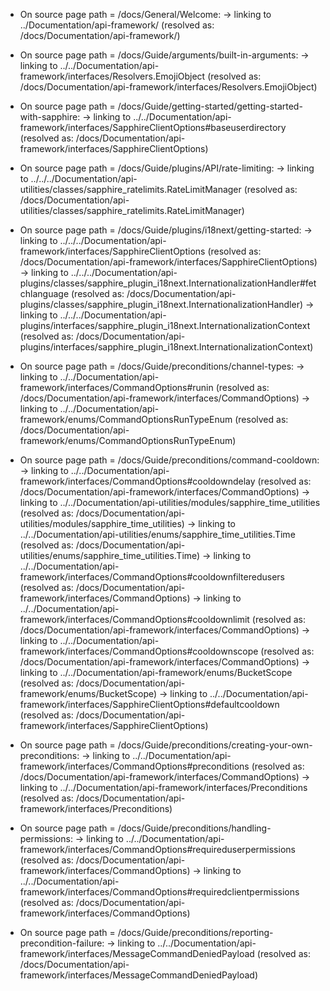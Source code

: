 - On source page path = /docs/General/Welcome:
   -> linking to ../Documentation/api-framework/ (resolved as: /docs/Documentation/api-framework/)

- On source page path = /docs/Guide/arguments/built-in-arguments:
   -> linking to ../../Documentation/api-framework/interfaces/Resolvers.EmojiObject (resolved as: /docs/Documentation/api-framework/interfaces/Resolvers.EmojiObject)

- On source page path = /docs/Guide/getting-started/getting-started-with-sapphire:
   -> linking to ../../Documentation/api-framework/interfaces/SapphireClientOptions#baseuserdirectory (resolved as: /docs/Documentation/api-framework/interfaces/SapphireClientOptions)    

- On source page path = /docs/Guide/plugins/API/rate-limiting:
   -> linking to ../../../Documentation/api-utilities/classes/sapphire_ratelimits.RateLimitManager (resolved as: /docs/Documentation/api-utilities/classes/sapphire_ratelimits.RateLimitManager)

- On source page path = /docs/Guide/plugins/i18next/getting-started:
   -> linking to ../../../Documentation/api-framework/interfaces/SapphireClientOptions (resolved as: /docs/Documentation/api-framework/interfaces/SapphireClientOptions)
   -> linking to ../../../Documentation/api-plugins/classes/sapphire_plugin_i18next.InternationalizationHandler#fetchlanguage (resolved as: /docs/Documentation/api-plugins/classes/sapphire_plugin_i18next.InternationalizationHandler)
   -> linking to ../../../Documentation/api-plugins/interfaces/sapphire_plugin_i18next.InternationalizationContext (resolved as: /docs/Documentation/api-plugins/interfaces/sapphire_plugin_i18next.InternationalizationContext)

- On source page path = /docs/Guide/preconditions/channel-types:
   -> linking to ../../Documentation/api-framework/interfaces/CommandOptions#runin (resolved as: /docs/Documentation/api-framework/interfaces/CommandOptions)
   -> linking to ../../Documentation/api-framework/enums/CommandOptionsRunTypeEnum (resolved as: /docs/Documentation/api-framework/enums/CommandOptionsRunTypeEnum)

- On source page path = /docs/Guide/preconditions/command-cooldown:
   -> linking to ../../Documentation/api-framework/interfaces/CommandOptions#cooldowndelay (resolved as: /docs/Documentation/api-framework/interfaces/CommandOptions)
   -> linking to ../../Documentation/api-utilities/modules/sapphire_time_utilities (resolved as: /docs/Documentation/api-utilities/modules/sapphire_time_utilities)
   -> linking to ../../Documentation/api-utilities/enums/sapphire_time_utilities.Time (resolved as: /docs/Documentation/api-utilities/enums/sapphire_time_utilities.Time)
   -> linking to ../../Documentation/api-framework/interfaces/CommandOptions#cooldownfilteredusers (resolved as: /docs/Documentation/api-framework/interfaces/CommandOptions)
   -> linking to ../../Documentation/api-framework/interfaces/CommandOptions#cooldownlimit (resolved as: /docs/Documentation/api-framework/interfaces/CommandOptions)
   -> linking to ../../Documentation/api-framework/interfaces/CommandOptions#cooldownscope (resolved as: /docs/Documentation/api-framework/interfaces/CommandOptions)
   -> linking to ../../Documentation/api-framework/enums/BucketScope (resolved as: /docs/Documentation/api-framework/enums/BucketScope)
   -> linking to ../../Documentation/api-framework/interfaces/SapphireClientOptions#defaultcooldown (resolved as: /docs/Documentation/api-framework/interfaces/SapphireClientOptions)      

- On source page path = /docs/Guide/preconditions/creating-your-own-preconditions:
   -> linking to ../../Documentation/api-framework/interfaces/CommandOptions#preconditions (resolved as: /docs/Documentation/api-framework/interfaces/CommandOptions)
   -> linking to ../../Documentation/api-framework/interfaces/Preconditions (resolved as: /docs/Documentation/api-framework/interfaces/Preconditions)

- On source page path = /docs/Guide/preconditions/handling-permissions:
   -> linking to ../../Documentation/api-framework/interfaces/CommandOptions#requireduserpermissions (resolved as: /docs/Documentation/api-framework/interfaces/CommandOptions)
   -> linking to ../../Documentation/api-framework/interfaces/CommandOptions#requiredclientpermissions (resolved as: /docs/Documentation/api-framework/interfaces/CommandOptions)

- On source page path = /docs/Guide/preconditions/reporting-precondition-failure:
   -> linking to ../../Documentation/api-framework/interfaces/MessageCommandDeniedPayload (resolved as: /docs/Documentation/api-framework/interfaces/MessageCommandDeniedPayload)